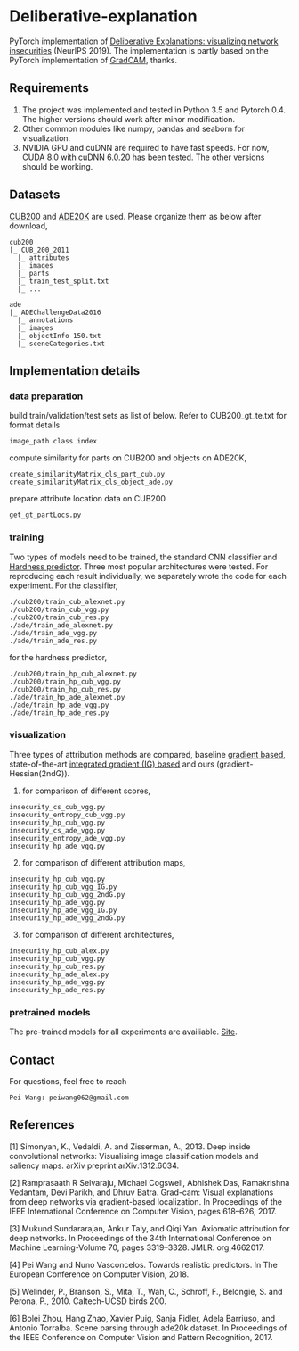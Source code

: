 # Deliberative-explanation

PyTorch implementation of [Deliberative Explanations: visualizing network insecurities](https://papers.nips.cc/paper/8418-deliberative-explanations-visualizing-network-insecurities) (NeurIPS 2019). The implementation is partly based on the PyTorch implementation of [GradCAM](https://github.com/jacobgil/pytorch-grad-cam), thanks.

## Requirements

1. The project was implemented and tested in Python 3.5 and Pytorch 0.4. The higher versions should work after minor modification.
2. Other common modules like numpy, pandas and seaborn for visualization.
3. NVIDIA GPU and cuDNN are required to have fast speeds. For now, CUDA 8.0 with cuDNN 6.0.20 has been tested. The other versions should be working.


## Datasets

[CUB200](http://www.vision.caltech.edu/visipedia/CUB-200-2011.html) and [ADE20K](http://sceneparsing.csail.mit.edu/) are used. Please organize them as below after download,


```
cub200
|_ CUB_200_2011
  |_ attributes
  |_ images
  |_ parts
  |_ train_test_split.txt
  |_ ...
```

```
ade
|_ ADEChallengeData2016
  |_ annotations
  |_ images
  |_ objectInfo 150.txt
  |_ sceneCategories.txt
```

## Implementation details

### data preparation

build train/validation/test sets as list of below. Refer to CUB200_gt_te.txt for format details

```
image_path class index
```

compute similarity for parts on CUB200 and objects on ADE20K,

```
create_similarityMatrix_cls_part_cub.py
create_similarityMatrix_cls_object_ade.py
```

prepare attribute location data on CUB200

```
get_gt_partLocs.py
```

### training

Two types of models need to be trained, the standard CNN classifier and [Hardness predictor](http://openaccess.thecvf.com/content_ECCV_2018/html/Pei_Wang_Towards_Realistic_Predictors_ECCV_2018_paper.html). Three most popular architectures were tested. For reproducing each result individually, we separately wrote the code for each experiment. For the classifier,
```
./cub200/train_cub_alexnet.py
./cub200/train_cub_vgg.py
./cub200/train_cub_res.py
./ade/train_ade_alexnet.py
./ade/train_ade_vgg.py
./ade/train_ade_res.py
```
for the hardness predictor,
```
./cub200/train_hp_cub_alexnet.py
./cub200/train_hp_cub_vgg.py
./cub200/train_hp_cub_res.py
./ade/train_hp_ade_alexnet.py
./ade/train_hp_ade_vgg.py
./ade/train_hp_ade_res.py
```

### visualization

Three types of attribution methods are compared, baseline [gradient based](https://arxiv.org/pdf/1312.6034.pdf), state-of-the-art [integrated gradient (IG) based](https://dl.acm.org/citation.cfm?id=3306024) and ours (gradient-Hessian(2ndG)).


1. for comparison of different scores,
```
insecurity_cs_cub_vgg.py
insecurity_entropy_cub_vgg.py
insecurity_hp_cub_vgg.py
insecurity_cs_ade_vgg.py
insecurity_entropy_ade_vgg.py
insecurity_hp_ade_vgg.py
```

2. for comparison of different attribution maps,
```
insecurity_hp_cub_vgg.py
insecurity_hp_cub_vgg_IG.py
insecurity_hp_cub_vgg_2ndG.py
insecurity_hp_ade_vgg.py
insecurity_hp_ade_vgg_IG.py
insecurity_hp_ade_vgg_2ndG.py
```

3. for comparison of different architectures,

```
insecurity_hp_cub_alex.py
insecurity_hp_cub_vgg.py
insecurity_hp_cub_res.py
insecurity_hp_ade_alex.py
insecurity_hp_ade_vgg.py
insecurity_hp_ade_res.py
```


### pretrained models

The pre-trained models for all experiments are availiable. [Site](https://drive.google.com/drive/folders/1GoTyEP5EGS_gkkGTFn_7ooI0ZdCgyPGx?usp=sharing).

## Contact

For questions, feel free to reach
```
Pei Wang: peiwang062@gmail.com
```

## References

[1] Simonyan, K., Vedaldi, A. and Zisserman, A., 2013. Deep inside convolutional networks: Visualising image classification models and saliency maps. arXiv preprint arXiv:1312.6034.

[2] Ramprasaath R Selvaraju, Michael Cogswell, Abhishek Das, Ramakrishna Vedantam, Devi Parikh, and Dhruv Batra.  Grad-cam:  Visual explanations from deep networks via gradient-based localization.  In Proceedings of the IEEE International Conference on Computer Vision, pages 618–626, 2017.

[3] Mukund Sundararajan, Ankur Taly, and Qiqi Yan. Axiomatic attribution for deep networks. In Proceedings of the 34th International Conference on Machine Learning-Volume 70, pages 3319–3328. JMLR. org,4662017.

[4] Pei Wang and Nuno Vasconcelos. Towards realistic predictors. In The European Conference on Computer Vision, 2018.

[5] Welinder, P., Branson, S., Mita, T., Wah, C., Schroff, F., Belongie, S. and Perona, P., 2010. Caltech-UCSD birds 200.

[6] Bolei  Zhou,  Hang  Zhao,  Xavier  Puig,  Sanja  Fidler,  Adela  Barriuso,  and  Antonio  Torralba.   Scene parsing through ade20k dataset. In Proceedings of the IEEE Conference on Computer Vision and Pattern Recognition, 2017.
